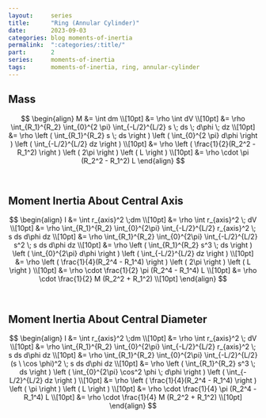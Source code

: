 ```yaml
---
layout:     series
title:      "Ring (Annular Cylinder)"
date:       2023-09-03
categories: blog moments-of-inertia
permalink:  ":categories/:title/"
part:       2
series:     moments-of-inertia
tags:       moments-of-inertia, ring, annular-cylinder
---
```


## Mass

$$
\begin{align}
    M &= \int dm \\[10pt]
    &= \rho \int dV \\[10pt]
    &= \rho \int_{R_1}^{R_2} \int_{0}^{2 \pi} \int_{-L/2}^{L/2} s \; ds \; d\phi \; dz \\[10pt]
    &= \rho \left ( \int_{R_1}^{R_2} s \; ds \right ) \left ( \int_{0}^{2 \pi} d\phi \right ) \left ( \int_{-L/2}^{L/2} dz \right ) \\[10pt]
    &= \rho \left ( \frac{1}{2}(R_2^2 - R_1^2) \right ) \left ( 2\pi \right ) \left ( L \right ) \\[10pt]
    &= \rho \cdot \pi (R_2^2 - R_1^2) L
\end{align}
$$

<br>

## Moment Inertia About Central Axis

$$
\begin{align}
    I &= \int r_{axis}^2 \;dm \\[10pt]
    &= \rho \int r_{axis}^2 \; dV \\[10pt]
    &= \rho \int_{R_1}^{R_2} \int_{0}^{2\pi} \int_{-L/2}^{L/2} r_{axis}^2 \; s ds d\phi dz \\[10pt]
    &= \rho \int_{R_1}^{R_2} \int_{0}^{2\pi} \int_{-L/2}^{L/2} s^2 \; s ds d\phi dz \\[10pt]
    &= \rho \left ( \int_{R_1}^{R_2} s^3 \; ds \right ) \left ( \int_{0}^{2\pi} d\phi \right ) \left ( \int_{-L/2}^{L/2} dz \right ) \\[10pt]
    &= \rho \left ( \frac{1}{4}(R_2^4 - R_1^4) \right ) \left ( 2\pi \right ) \left ( L \right ) \\[10pt]
    &= \rho \cdot \frac{1}{2} \pi (R_2^4 - R_1^4) L \\[10pt]
    &= \rho \cdot \frac{1}{2} M (R_2^2 + R_1^2) \\[10pt]
\end{align}
$$

<br>

## Moment Inertia About Central Diameter

$$
\begin{align}
    I &= \int r_{axis}^2 \;dm \\[10pt]
    &= \rho \int r_{axis}^2 \; dV \\[10pt]
    &= \rho \int_{R_1}^{R_2} \int_{0}^{2\pi} \int_{-L/2}^{L/2} r_{axis}^2 \; s ds d\phi dz \\[10pt]
    &= \rho \int_{R_1}^{R_2} \int_{0}^{2\pi} \int_{-L/2}^{L/2} (s \ \cos \phi)^2 \; s ds d\phi dz \\[10pt]
    &= \rho \left ( \int_{R_1}^{R_2} s^3 \; ds \right ) \left ( \int_{0}^{2\pi} \cos^2 \phi \; d\phi \right ) \left ( \int_{-L/2}^{L/2} dz \right ) \\[10pt]
    &= \rho \left ( \frac{1}{4}(R_2^4 - R_1^4) \right ) \left ( \pi \right ) \left ( L \right ) \\[10pt]
    &= \rho \cdot \frac{1}{4} \pi (R_2^4 - R_1^4) L \\[10pt]
    &= \rho \cdot \frac{1}{4} M (R_2^2 + R_1^2) \\[10pt]
\end{align}
$$